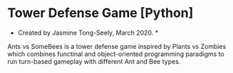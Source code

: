 # Tower Defense Game [Python]
* Created by Jasmine Tong-Seely, March 2020. *

Ants vs SomeBees is a tower defense game inspired by Plants vs Zombies which combines functinal and object-oriented programming paradigms to run turn-based gameplay with different Ant and Bee types.